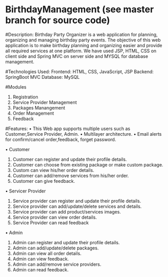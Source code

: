 # BirthdayManagement (see master branch for source code)

#Description:
Birthday Party Organizer is a web application for planning, organizing and managing birthday party events. 
The objective of this web application is to make birthday planning and organizing easier and provide all required services at one platform.
We have used JSP, HTML, CSS on client side and Spring MVC on server side and MYSQL for database management.

#Technologies Used:
Frontend: HTML, CSS, JavaScript, JSP
Backend: SpringBoot MVC
Database: MySQL

#Modules 
1.	Registration 
2.	Service Provider Management
3.	Packages Manangement
4.	Order Management 
5.	Feedback 


#Features:
• This Web app supports multiple users such as Customer,Service Provider, Admin.
• Multilayer architecture.
• Email alerts for confirm/cancel order,feedback, forget password.

• Customer
1.	Customer can register and update their profile details.
2.	Customer can choose from existing package or make custom package.
3.	Custom can view his/her order details.
4.	Customer can add/remove services from his/her order.
5.	Customer can give feedback.

• Servicer Provider
1.	Service provider can register and update their profile details.
2.	Service provider can add/update/delete services and details.
3.	Service provider can add product/services images.
4.	Service provider can view order details.
5.	Service Provider can read feedback

• Admin 
1.	Admin can register and update their profile details.
2.	Admin can add/update/delete packages.
3.	Admin can view all order details.
4.	Admin can view feedback.
5.	Admin can add/remove service providers. 
6.	Admin can read feedback.

